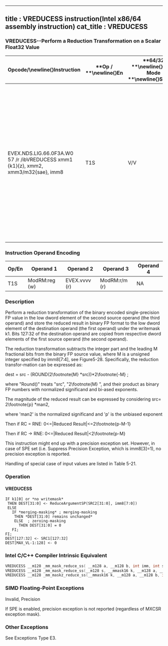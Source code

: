 ----------------------------
title : VREDUCESS instruction(Intel x86/64 assembly instruction)
cat_title : VREDUCESS
----------------------------
### VREDUCESS--Perform a Reduction Transformation on a Scalar Float32 Value


|**Opcode/**\newline{}**Instruction**|**Op / **\newline{}**En**|**64/32 **\newline{}**bit Mode **\newline{}**Support**|**CPUID **\newline{}**Feature **\newline{}**Flag**|**Description**|
|------------------------------------|-------------------------|------------------------------------------------------|--------------------------------------------------|---------------|
|EVEX.NDS.LIG.66.0F3A.W0 57 /r /ibVREDUCESS xmm1 {k1}{z}, xmm2, xmm3/m32{sae}, imm8|T1S|V/V|AVX512DQ|Perform a reduction transformation on a scalar single-precision floating point value in xmm3/m32 by subtracting a number of fraction bits specified by the imm8 field. Also, upper single precision floating-point values (bits[127:32]) from xmm2 are copied to xmm1[127:32]. Stores the result in xmm1 register.|
### Instruction Operand Encoding


|Op/En|Operand 1|Operand 2|Operand 3|Operand 4|
|-----|---------|---------|---------|---------|
|T1S|ModRM:reg (w)|EVEX.vvvv (r)|ModRM:r/m (r)|NA|
### Description


Perform a reduction transformation of the binary encoded single-precision FP value in the low dword element of the second source operand (the third operand) and store the reduced result in binary FP format to the low dword element of the destination operand (the first operand) under the writemask k1. Bits 127:32 of the destination operand are copied from respective dword elements of the first source operand (the second operand). 

The reduction transformation subtracts the integer part and the leading M fractional bits from the binary FP source value, where M is a unsigned integer specified by imm8[7:4], see Figure5-28. Specifically, the reduction transfor-mation can be expressed as:

dest = src - (ROUND(2\footnote{M} *src))*2\footnote{-M} ;

where "Round()" treats "src", "2\footnote{M} ", and their product as binary FP numbers with normalized significand and bi-ased exponents.

The magnitude of the reduced result can be expressed by considering src= 2\footnote{p} *man2,

where 'man2' is the normalized significand and 'p' is the unbiased exponent 

Then if RC = RNE: 0<=|Reduced Result|<=2\footnote{p-M-1}

Then if RC  -> RNE: 0<=|Reduced Result|<2\footnote{p-M}

This instruction might end up with a precision exception set. However, in case of SPE set (i.e. Suppress Precision Exception, which is imm8[3]=1), no precision exception is reported.

Handling of special case of input values are listed in Table 5-21.


### Operation
#### VREDUCESS 
```info-verb
IF k1[0] or *no writemask*
 THEN DEST[31:0]  <- ReduceArgumentSP(SRC2[31:0], imm8[7:0])
 ELSE 
   IF *merging-masking* ; merging-masking
    THEN *DEST[31:0] remains unchanged*
    ELSE  ; zeroing-masking
      THEN DEST[31:0] = 0
   FI;
FI;
DEST[127:32] <-  SRC1[127:32]
DEST[MAX_VL-1:128]  <- 0
```

### Intel C/C++ Compiler Intrinsic Equivalent

```cpp
VREDUCESS __m128 _mm_mask_reduce_ss( __m128 a, __m128 b, int imm, int sae)
VREDUCESS __m128 _mm_mask_reduce_ss(__m128 s, __mmask16 k, __m128 a, __m128 b, int imm, int sae)
VREDUCESS __m128 _mm_maskz_reduce_ss(__mmask16 k, __m128 a, __m128 b, int imm, int sae)
```
### SIMD Floating-Point Exceptions


Invalid, Precision

If SPE is enabled, precision exception is not reported (regardless of MXCSR exception mask).

### Other Exceptions


See Exceptions Type E3.

